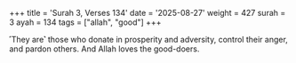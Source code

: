 +++
title = 'Surah 3, Verses 134'
date = '2025-08-27'
weight = 427
surah = 3
ayah = 134
tags = ["allah", "good"]
+++

˹They are˺ those who donate in prosperity and adversity, control their anger, and pardon others. And Allah loves the good-doers.